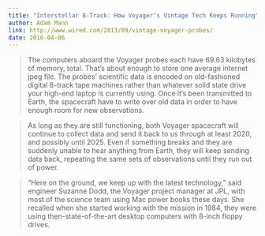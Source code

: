 ```yaml
---
title: "Interstellar 8-Track: How Voyager’s Vintage Tech Keeps Running"
author: Adam Mann
link: http://www.wired.com/2013/09/vintage-voyager-probes/
date: 2016-04-06
---
```


> The computers aboard the Voyager probes each have 69.63 kilobytes of memory, total. That’s about enough to store one average internet jpeg file. The probes’ scientific data is encoded on old-fashioned digital 8-track tape machines rather than whatever solid state drive your high-end laptop is currently using. Once it’s been transmitted to Earth, the spacecraft have to write over old data in order to have enough room for new observations.

> As long as they are still functioning, both Voyager spacecraft will continue to collect data and send it back to us through at least 2020, and possibly until 2025. Even if something breaks and they are suddenly unable to hear anything from Earth, they will keep sending data back, repeating the same sets of observations until they run out of power.

> “Here on the ground, we keep up with the latest technology,” said engineer Suzanne Dodd, the Voyager project manager at JPL, with most of the science team using Mac power books these days. She recalled when she started working with the mission in 1984, they were using then-state-of-the-art desktop computers with 8-inch floppy drives.
